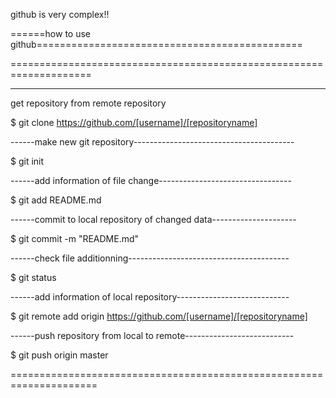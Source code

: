 github is very complex!!

======how to use github==============================================








====================================================================

--------------------------------------------------------------------
get repository from remote repository

$ git clone https://github.com/[username]/[repositoryname]


------make new git repository----------------------------------------

$ git init


------add information of file change---------------------------------

$ git add README.md


------commit to local repository of changed data---------------------

$ git commit -m "README.md"


------check file additionning----------------------------------------

$ git status


------add information of local repository----------------------------

$ git remote add origin https://github.com/[username]/[repositoryname]


------push repository from local to remote---------------------------

$ git push origin master


=====================================================================
